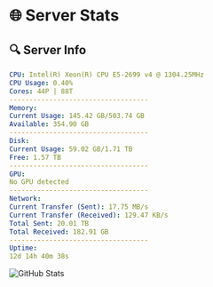# 🌐 Server Stats
## 🔍 Server Info
```yaml
CPU: Intel(R) Xeon(R) CPU E5-2699 v4 @ 1304.25MHz
CPU Usage: 0.40%
Cores: 44P | 88T
-----------------------------------
Memory:
Current Usage: 145.42 GB/503.74 GB
Available: 354.90 GB
-----------------------------------
Disk:
Current Usage: 59.02 GB/1.71 TB
Free: 1.57 TB
-----------------------------------
GPU:
No GPU detected
-----------------------------------
Network:
Current Transfer (Sent): 17.75 MB/s
Current Transfer (Received): 129.47 KB/s
Total Sent: 20.01 TB
Total Received: 182.91 GB
-----------------------------------
Uptime:
12d 14h 40m 38s
```
![GitHub Stats](https://img.shields.io/badge/Updated-2025-03-20_12:03:27-blue)